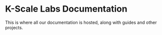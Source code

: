 # K-Scale Labs Documentation

This is where all our documentation is hosted, along with guides and other projects.